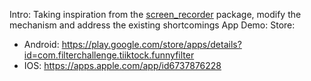 Intro:
Taking inspiration from the [screen_recorder](https://pub.dev/packages/screen_recorder) package, modify the mechanism and address the existing shortcomings
App Demo:
 Store:
  + Android: https://play.google.com/store/apps/details?id=com.filterchallenge.tiiktock.funnyfilter
  + IOS: https://apps.apple.com/app/id6737876228
